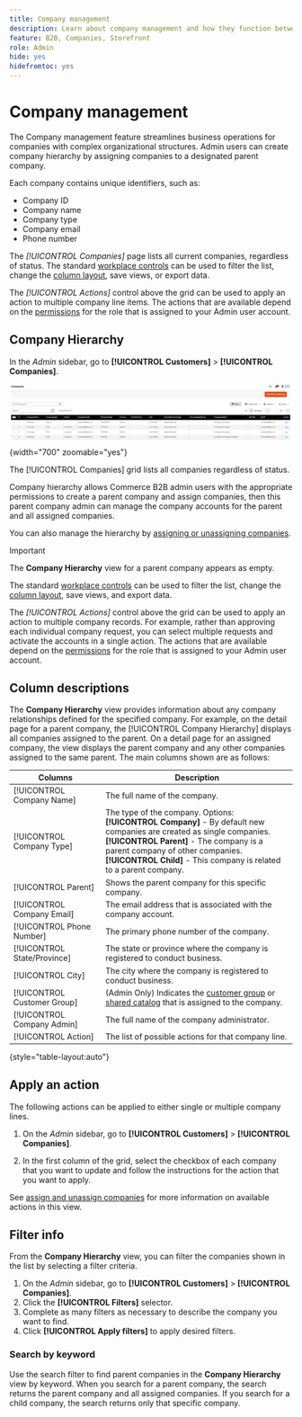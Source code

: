 ```yaml
---
title: Company management
description: Learn about company management and how they function between companies in B2B.
feature: B2B, Companies, Storefront
role: Admin
hide: yes
hidefromtoc: yes
---
```


# Company management

The Company management feature streamlines business operations for companies with complex organizational structures. Admin users can create company hierarchy by assigning companies to a designated parent company.

Each company contains unique identifiers, such as:

* Company ID
* Company name
* Company type
* Company email
* Phone number

The _[!UICONTROL Companies]_ page lists all current companies, regardless of status. The standard [workplace controls](../getting-started/admin-workspace.md) can be used to filter the list, change the [column layout](../getting-started/admin-grid-controls.md), save views, or export data.

The _[!UICONTROL Actions]_ control above the grid can be used to apply an action to multiple company line items. The actions that are available depend on the [permissions](../systems/permissions.md) for the role that is assigned to your Admin user account.

## Company Hierarchy

In the _Admin_ sidebar, go to **[!UICONTROL Customers]** > **[!UICONTROL Companies]**.

![Companies Grid](./assets/companies-grid-view.png){width="700" zoomable="yes"}

The [!UICONTROL Companies] grid lists all companies regardless of status. 

Company hierarchy allows Commerce B2B admin users with the appropriate permissions to create a parent company  and assign companies, then this parent company admin can manage the company accounts for the parent and all assigned companies.

You can also manage the hierarchy by [assigning or unassigning companies](assign-companies.md).

>[!IMPORTANT]
>
> The **Company Hierarchy** view for a parent company appears as empty.

The standard [workplace controls](../getting-started/admin-workspace.md) can be used to filter the list, change the [column layout](../getting-started/admin-grid-controls.md), save views, and export data.

The _[!UICONTROL Actions]_ control above the grid can be used to apply an action to multiple company records. For example, rather than approving each individual company request, you can select multiple requests and activate the accounts in a single action. The actions that are available depend on the [permissions](../systems/permissions.md) for the role that is assigned to your Admin user account.

## Column descriptions

The **Company Hierarchy** view provides information about any company relationships defined for the specified company. For example, on the detail page for a parent company, the [!UICONTROL Company Hierarchy] displays all companies assigned to the parent. On a detail page for an assigned company, the view displays the parent company and any other companies assigned to the same parent.  The main columns shown are as follows:

|Columns|Description|
|--- |--- |
|[!UICONTROL Company Name]|The full name of the company.|
|[!UICONTROL Company Type]|The type of the company. Options: <br/>**[!UICONTROL Company]** - By default new companies are created as single companies. <br/>**[!UICONTROL Parent]** - The company is a parent company of other companies. <br/>**[!UICONTROL Child]** - This company is related to a parent company.|
|[!UICONTROL Parent]|Shows the parent company for this specific company.|
|[!UICONTROL Company Email]|The email address that is associated with the company account.|
|[!UICONTROL Phone Number]|The primary phone number of the company.|
|[!UICONTROL State/Province]|The state or province where the company is registered to conduct business.|
|[!UICONTROL City]|The city where the company is registered to conduct business.|
|[!UICONTROL Customer Group]|(Admin Only) Indicates the [customer group](../customers/customer-groups.md) or [shared catalog](catalog-shared.md) that is assigned to the company.|
|[!UICONTROL Company Admin]|The full name of the company administrator.|
|[!UICONTROL Action]|The list of possible actions for that company line.|

{style="table-layout:auto"}

## Apply an action

The following actions can be applied to either single or multiple company lines.

1. On the _Admin_ sidebar, go to **[!UICONTROL Customers]** > **[!UICONTROL Companies]**.

1. In the first column of the grid, select the checkbox of each company that you want to update and follow the instructions for the action that you want to apply.

See [assign and unassign companies](assign-companies.md) for more information on available actions in this view.

## Filter info

From the **Company Hierarchy** view, you can filter the companies shown in the list by selecting a filter criteria.

1. On the _Admin_ sidebar, go to **[!UICONTROL Customers]** > **[!UICONTROL Companies]**.
1. Click the **[!UICONTROL Filters]** selector.
1. Complete as many filters as necessary to describe the company you want to find.
1. Click **[!UICONTROL Apply filters]** to apply desired filters.

### Search by keyword

Use the search filter to find parent companies in the **Company Hierarchy** view by keyword. When you search for a parent company, the search returns the parent company and all assigned companies. If you search for a child company, the search returns only that specific company.
